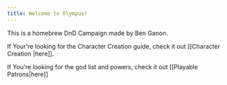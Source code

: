 ```yaml
---
title: Welcome to Olympus!
---
```

This is a homebrew DnD Campaign made by Ben Ganon.

If Your're looking for the Character Creation guide, check it out [[Character Creation |here]].

If You're looking for the god list and powers, check it out [[Playable Patrons|here]] 